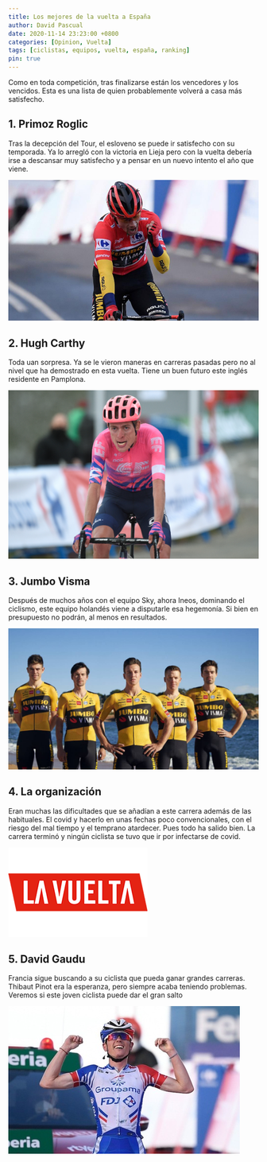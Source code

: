 ```yaml
---
title: Los mejores de la vuelta a España
author: David Pascual
date: 2020-11-14 23:23:00 +0800
categories: [Opinion, Vuelta]
tags: [ciclistas, equipos, vuelta, españa, ranking]
pin: true
---
```



Como en toda competición, tras finalizarse están los vencedores y los vencidos. Esta es una lista de quien probablemente volverá a casa más satisfecho.

## 1. Primoz Roglic

Tras la decepción del Tour, el esloveno se puede ir satisfecho con su temporada. Ya lo arregló con la victoria en Lieja pero con la vuelta debería irse a descansar muy satisfecho y a pensar en un nuevo intento el año que viene.

![P.Roglic](/assets/img/proglic.jpg "P.Roglic")

## 2. Hugh Carthy

Toda uan sorpresa. Ya se le vieron maneras en carreras pasadas pero no al nivel que ha demostrado en esta vuelta. Tiene un buen futuro este inglés residente en Pamplona.

![H.Carthy](/assets/img/hcarthy.png "H.Carthy")

## 3. Jumbo Visma

Después de muchos años con el equipo Sky, ahora Ineos, dominando el ciclismo, este equipo holandés viene a disputarle esa hegemonía. Si bien en presupuesto no podrán, al menos en resultados.

![Jumbo Visma](/assets/img/jumbovisma.jpg "Jumbo Visma")

## 4. La organización

Eran muchas las dificultades que se añadían a este carrera además de las habituales. El covid y hacerlo en unas fechas poco convencionales, con el riesgo del mal tiempo y el temprano atardecer. Pues todo ha salido bien. La carrera terminó y ningún ciclista se tuvo que ir por infectarse de covid.

![La Vuelta](/assets/img/vuelta.png "La Vuelta")

## 5. David Gaudu

Francia sigue buscando a su ciclista que pueda ganar grandes carreras. Thibaut Pinot era la esperanza, pero siempre acaba teniendo problemas. Veremos si este joven ciclista puede dar el gran salto

![D.Gaudu](/assets/img/dgaudu.jpg "D.Gaudu")